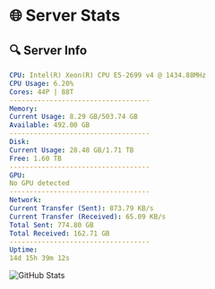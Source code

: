 # 🌐 Server Stats
## 🔍 Server Info
```yaml
CPU: Intel(R) Xeon(R) CPU E5-2699 v4 @ 1434.88MHz
CPU Usage: 6.20%
Cores: 44P | 88T
-----------------------------------
Memory:
Current Usage: 8.29 GB/503.74 GB
Available: 492.00 GB
-----------------------------------
Disk:
Current Usage: 28.48 GB/1.71 TB
Free: 1.60 TB
-----------------------------------
GPU:
No GPU detected
-----------------------------------
Network:
Current Transfer (Sent): 873.79 KB/s
Current Transfer (Received): 65.09 KB/s
Total Sent: 774.80 GB
Total Received: 162.71 GB
-----------------------------------
Uptime:
14d 15h 39m 12s
```
![GitHub Stats](https://img.shields.io/badge/Updated-2025-05-04_08:48:00-blue)